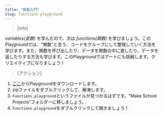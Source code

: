```yaml
---
title: "関数入門"
slug: functions-playground
---
```


> [info]
>

_variables(変数)_ を学んだので、次は _functions(関数)_ を学びましょう。このPlaygroundでは、"関数"と言う、コードをグループにして整理していく方法を学びます。また、関数を呼び出したり、データを関数の中に渡したり、データを返したりする方法も学びます。このPlaygroundではアートにも挑戦します。クリエイティブになりましょう！

> [アクション]
>
1. [ここ]()からPlaygroundをダウンロードします。
1. zipファイルをダブルクリックして、解凍します。
1. `Functions.playground`というファイルが見つかるはずです。"Make School Projects"フォルダーに移しましょう。
1. `Functions.playground`をダブルクリックして開きましょう！
